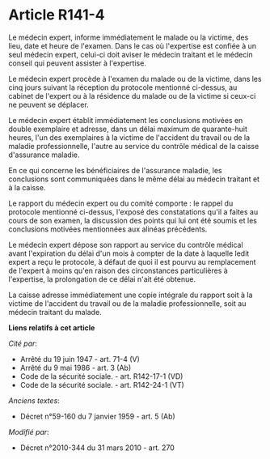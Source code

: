 # Article R141-4

Le médecin expert, informe immédiatement le malade ou la victime, des lieu, date et heure de l'examen. Dans le cas où
l'expertise est confiée à un seul médecin expert, celui-ci doit aviser le médecin traitant et le médecin conseil qui peuvent
assister à l'expertise. 

Le médecin expert procède à l'examen du malade ou de la victime, dans les cinq jours suivant la réception du protocole
mentionné ci-dessus, au cabinet de l'expert ou à la résidence du malade ou de la victime si ceux-ci ne peuvent se déplacer.

Le médecin expert établit immédiatement les conclusions motivées en double exemplaire et adresse, dans un délai maximum de
quarante-huit heures, l'un des exemplaires à la victime de l'accident du travail ou de la maladie professionnelle, l'autre au
service du contrôle médical de la caisse d'assurance maladie. 

En ce qui concerne les bénéficiaires de l'assurance maladie, les conclusions sont communiquées dans le même délai au médecin
traitant et à la caisse. 

Le rapport du médecin expert ou du comité comporte : le rappel du protocole mentionné ci-dessus, l'exposé des constatations
qu'il a faites au cours de son examen, la discussion des points qui lui ont été soumis et les conclusions motivées
mentionnées aux alinéas précédents. 

Le médecin expert dépose son rapport au service du contrôle médical avant l'expiration du délai d'un mois à compter de la
date à laquelle ledit expert a reçu le protocole, à défaut de quoi il est pourvu au remplacement de l'expert à moins qu'en
raison des circonstances particulières à l'expertise, la prolongation de ce délai n'ait été obtenue. 

La caisse adresse immédiatement une copie intégrale du rapport soit à la victime de l'accident du travail ou de la maladie
professionnelle, soit au médecin traitant du malade.

**Liens relatifs à cet article**

_Cité par_:

  - Arrêté du 19 juin 1947 - art. 71-4 (V)
  - Arrêté du 9 mai 1986 - art. 3 (Ab)
  - Code de la sécurité sociale. - art. R142-17-1 (VD)
  - Code de la sécurité sociale. - art. R142-24-1 (VT)

_Anciens textes_:

  - Décret n°59-160 du 7 janvier 1959 - art. 5 (Ab)

_Modifié par_:

  - Décret n°2010-344 du 31 mars 2010 - art. 270
